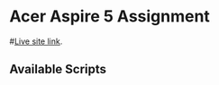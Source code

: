 # Acer Aspire 5 Assignment

#[Live site link](https://acer-aspire.netlify.app/).

## Available Scripts
